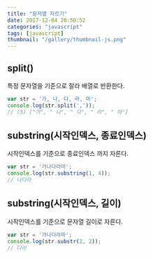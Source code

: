 ```yaml
---
title: "문자열 자르기"
date: 2017-12-04 20:50:52
categories: "javascript"
tags: [javascript]
thumbnail: "/gallery/thumbnail-js.png"
---
```


## split()

특정 문자열을 기준으로 잘라 배열로 반환한다.

```javascript
var str = '가, 나, 다, 라, 마';
console.log(str.split(','));
// (5) ["가", " 나", " 다", " 라", " 마"]
```

<!-- more -->

## substring(시작인덱스, 종료인덱스)

시작인덱스를 기준으로 종료인덱스 까지 자른다.

```javascript
var str = '가나다라마';
console.log(str.substring(1, 4));
// 나다라
```

## substring(시작인덱스, 길이)

시작인덱스를 기준으로 문자열 길이로 자른다.

```javascript
var str = '가나다라마';
console.log(str.substr(2, 2));
// 다라
```
